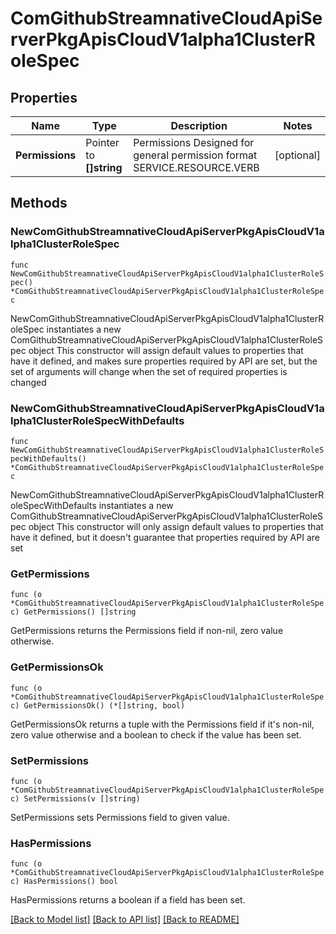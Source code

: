 # ComGithubStreamnativeCloudApiServerPkgApisCloudV1alpha1ClusterRoleSpec

## Properties

Name | Type | Description | Notes
------------ | ------------- | ------------- | -------------
**Permissions** | Pointer to **[]string** | Permissions Designed for general permission format     SERVICE.RESOURCE.VERB | [optional] 

## Methods

### NewComGithubStreamnativeCloudApiServerPkgApisCloudV1alpha1ClusterRoleSpec

`func NewComGithubStreamnativeCloudApiServerPkgApisCloudV1alpha1ClusterRoleSpec() *ComGithubStreamnativeCloudApiServerPkgApisCloudV1alpha1ClusterRoleSpec`

NewComGithubStreamnativeCloudApiServerPkgApisCloudV1alpha1ClusterRoleSpec instantiates a new ComGithubStreamnativeCloudApiServerPkgApisCloudV1alpha1ClusterRoleSpec object
This constructor will assign default values to properties that have it defined,
and makes sure properties required by API are set, but the set of arguments
will change when the set of required properties is changed

### NewComGithubStreamnativeCloudApiServerPkgApisCloudV1alpha1ClusterRoleSpecWithDefaults

`func NewComGithubStreamnativeCloudApiServerPkgApisCloudV1alpha1ClusterRoleSpecWithDefaults() *ComGithubStreamnativeCloudApiServerPkgApisCloudV1alpha1ClusterRoleSpec`

NewComGithubStreamnativeCloudApiServerPkgApisCloudV1alpha1ClusterRoleSpecWithDefaults instantiates a new ComGithubStreamnativeCloudApiServerPkgApisCloudV1alpha1ClusterRoleSpec object
This constructor will only assign default values to properties that have it defined,
but it doesn't guarantee that properties required by API are set

### GetPermissions

`func (o *ComGithubStreamnativeCloudApiServerPkgApisCloudV1alpha1ClusterRoleSpec) GetPermissions() []string`

GetPermissions returns the Permissions field if non-nil, zero value otherwise.

### GetPermissionsOk

`func (o *ComGithubStreamnativeCloudApiServerPkgApisCloudV1alpha1ClusterRoleSpec) GetPermissionsOk() (*[]string, bool)`

GetPermissionsOk returns a tuple with the Permissions field if it's non-nil, zero value otherwise
and a boolean to check if the value has been set.

### SetPermissions

`func (o *ComGithubStreamnativeCloudApiServerPkgApisCloudV1alpha1ClusterRoleSpec) SetPermissions(v []string)`

SetPermissions sets Permissions field to given value.

### HasPermissions

`func (o *ComGithubStreamnativeCloudApiServerPkgApisCloudV1alpha1ClusterRoleSpec) HasPermissions() bool`

HasPermissions returns a boolean if a field has been set.


[[Back to Model list]](../README.md#documentation-for-models) [[Back to API list]](../README.md#documentation-for-api-endpoints) [[Back to README]](../README.md)


